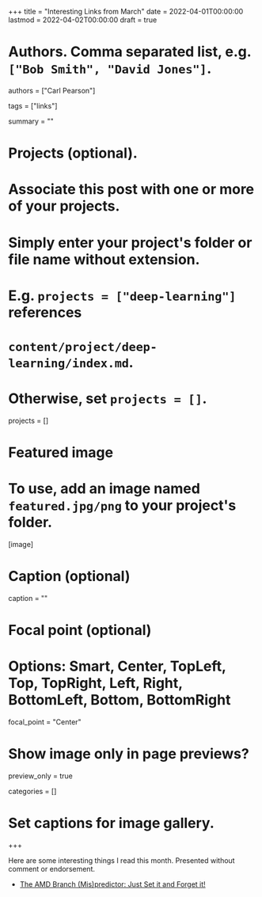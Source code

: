 +++
title = "Interesting Links from March"
date = 2022-04-01T00:00:00
lastmod = 2022-04-02T00:00:00
draft = true

# Authors. Comma separated list, e.g. `["Bob Smith", "David Jones"]`.
authors = ["Carl Pearson"]

tags = ["links"]

summary = ""

# Projects (optional).
#   Associate this post with one or more of your projects.
#   Simply enter your project's folder or file name without extension.
#   E.g. `projects = ["deep-learning"]` references 
#   `content/project/deep-learning/index.md`.
#   Otherwise, set `projects = []`.
projects = []

# Featured image
# To use, add an image named `featured.jpg/png` to your project's folder. 
[image]
  # Caption (optional)
  caption = ""

  # Focal point (optional)
  # Options: Smart, Center, TopLeft, Top, TopRight, Left, Right, BottomLeft, Bottom, BottomRight
  focal_point = "Center"

  # Show image only in page previews?
  preview_only = true


categories = []

# Set captions for image gallery.


+++

Here are some interesting things I read this month.
Presented without comment or endorsement.

* [The AMD Branch (Mis)predictor: Just Set it and Forget it!][3]

[1]: http://www.cookingforengineers.com/recipe/108/Banana-Nut-Bread/trn
[1w]: https://web.archive.org/web/20220331013307/http://www.cookingforengineers.com/recipe/108/Banana-Nut-Bread/trn

[2]: https://www.lingerandlook.com/Names/You.htm
[2w]: http://web.archive.org/web/20220403043938/https://www.lingerandlook.com/Names/You.htm

[3]: https://grsecurity.net/amd_branch_mispredictor_just_set_it_and_forget_it
[3w]: https://web.archive.org/web/20220222161113/https://grsecurity.net/amd_branch_mispredictor_just_set_it_and_forget_it

[4]: https://mcdreeamiemusings.com/blog/2019/4/13/gsux1h6bnt8lqjd7w2t2mtvfg81uhx
[4w]: http://web.archive.org/web/20220403044056/https://mcdreeamiemusings.com/blog/2019/4/13/gsux1h6bnt8lqjd7w2t2mtvfg81uhx

[1]: http://www.lel.ed.ac.uk/~gpullum/loopsnoop.html
[1]: https://news.ycombinator.com/item?id=30783391
[1]: https://planetscale.com/blog/generics-can-make-your-go-code-slower
[1]: https://www.science.org/content/blog-post/uselessness-phenylephrine
[1]: https://patrickcollison.com/fast

